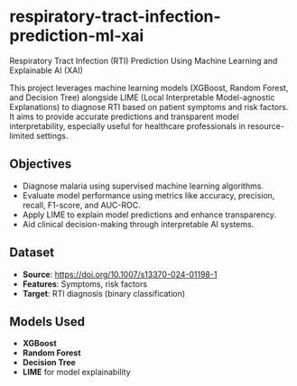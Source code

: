 # respiratory-tract-infection-prediction-ml-xai
Respiratory Tract Infection (RTI) Prediction Using Machine Learning and Explainable AI (XAI)

This project leverages machine learning models (XGBoost, Random Forest, and Decision Tree) alongside LIME (Local Interpretable Model-agnostic Explanations) to diagnose RTI based on patient symptoms and risk factors. It aims to provide accurate predictions and transparent model interpretability, especially useful for healthcare professionals in resource-limited settings.

## Objectives
- Diagnose malaria using supervised machine learning algorithms.
- Evaluate model performance using metrics like accuracy, precision, recall, F1-score, and AUC-ROC.
- Apply LIME to explain model predictions and enhance transparency.
- Aid clinical decision-making through interpretable AI systems.

## Dataset

- **Source**: https://doi.org/10.1007/s13370-024-01198-1
- **Features**: Symptoms, risk factors
- **Target**: RTI diagnosis (binary classification)

## Models Used

- **XGBoost**
- **Random Forest**
- **Decision Tree**
- **LIME** for model explainability
